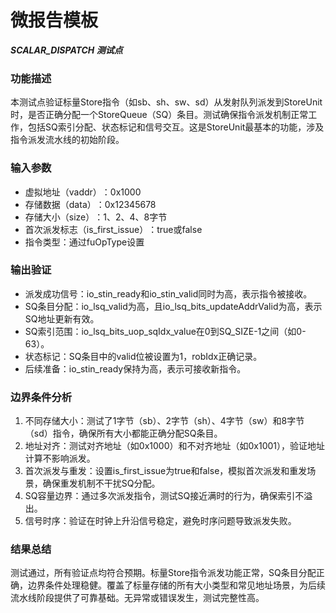 # 微报告模板
***SCALAR_DISPATCH 测试点***
### 功能描述

本测试点验证标量Store指令（如sb、sh、sw、sd）从发射队列派发到StoreUnit时，是否正确分配一个StoreQueue（SQ）条目。测试确保指令派发机制正常工作，包括SQ索引分配、状态标记和信号交互。这是StoreUnit最基本的功能，涉及指令派发流水线的初始阶段。

### 输入参数
- 虚拟地址（vaddr）​​：0x1000
- 存储数据（data）​​：0x12345678
- 存储大小（size）​​：1、2、4、8字节
- 首次派发标志（is_first_issue）​​：true或false
- 指令类型​：通过fuOpType设置
### 输出验证
- 派发成功信号​：io_stin_ready和io_stin_valid同时为高，表示指令被接收。
- SQ条目分配​：io_lsq_valid为高，且io_lsq_bits_updateAddrValid为高，表示SQ地址更新有效。
- SQ索引范围​：io_lsq_bits_uop_sqIdx_value在0到SQ_SIZE-1之间（如0-63）。
- 状态标记​：SQ条目中的valid位被设置为1，robIdx正确记录。
- 后续准备​：io_stin_ready保持为高，表示可接收新指令。
### 边界条件分析
1. 不同存储大小​：测试了1字节（sb）、2字节（sh）、4字节（sw）和8字节（sd）指令，确保所有大小都能正确分配SQ条目。
2. 地址对齐​：测试对齐地址（如0x1000）和不对齐地址（如0x1001），验证地址计算不影响派发。
3. 首次派发与重发​：设置is_first_issue为true和false，模拟首次派发和重发场景，确保重发机制不干扰SQ分配。
4. ​SQ容量边界​：通过多次派发指令，测试SQ接近满时的行为，确保索引不溢出。
5. 信号时序​：验证在时钟上升沿信号稳定，避免时序问题导致派发失败。
### 结果总结
测试通过，所有验证点均符合预期。标量Store指令派发功能正常，SQ条目分配正确，边界条件处理稳健。覆盖了标量存储的所有大小类型和常见地址场景，为后续流水线阶段提供了可靠基础。无异常或错误发生，测试完整性高。
